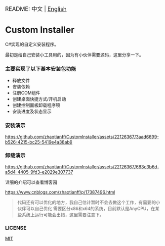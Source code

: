 <font size=4> README: 中文 | <a href="./README-en.md">English</a>  </font>

# Custom Installer
C#实现的自定义安装程序。

最初是给自己安装小工具用的，因为有小伙伴需要源码，这里分享一下。





### 主要实现了以下基本安装包功能
* 释放文件
* 安装依赖
* 注册COM组件
* 创建桌面快捷方式/开机启动
* 创建控制面板卸载程序项
* 安装进度及状态显示



### 安装演示



https://github.com/zhaotianff/CustomInstaller/assets/22126367/3aad6699-b526-4215-bc25-5419e4a38ab9



### 卸载演示



https://github.com/zhaotianff/CustomInstaller/assets/22126367/683c3b6d-a5d4-4405-9fd3-e2029e307737



详细的介绍可以查看博客园

https://www.cnblogs.com/zhaotianff/p/17387496.html

> 代码还有可以优化的地方，我自己估计暂时不会去做这个工作，有需要的小伙伴可以自己优化
> 需要区分x86和x64的系统，目前默认是AnyCPU，在某些系统上运行可能会出错，这里需要注意下。



### LICENSE
[MIT](LICENSE)

